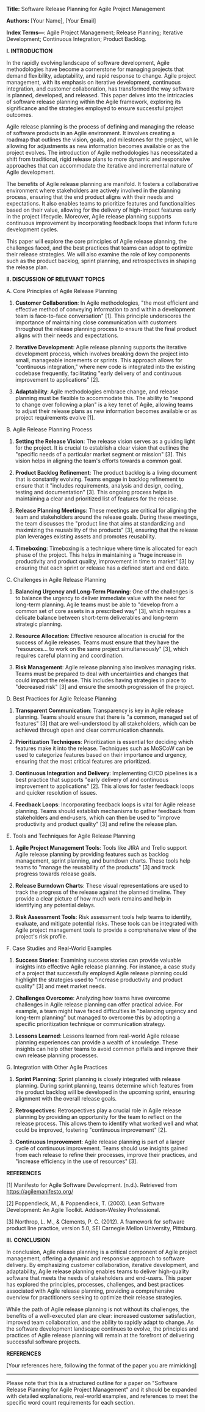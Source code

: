 **Title:** Software Release Planning for Agile Project Management

**Authors:** [Your Name], [Your Email]

**Index Terms—**: Agile Project Management; Release Planning; Iterative Development; Continuous Integration; Product Backlog.

**I. INTRODUCTION**

In the rapidly evolving landscape of software development, Agile methodologies have become a cornerstone for managing projects that demand flexibility, adaptability, and rapid response to change. Agile project management, with its emphasis on iterative development, continuous integration, and customer collaboration, has transformed the way software is planned, developed, and released. This paper delves into the intricacies of software release planning within the Agile framework, exploring its significance and the strategies employed to ensure successful project outcomes.

Agile release planning is the process of defining and managing the release of software products in an Agile environment. It involves creating a roadmap that outlines the vision, goals, and milestones for the project, while allowing for adjustments as new information becomes available or as the project evolves. The introduction of Agile methodologies has necessitated a shift from traditional, rigid release plans to more dynamic and responsive approaches that can accommodate the iterative and incremental nature of Agile development.

The benefits of Agile release planning are manifold. It fosters a collaborative environment where stakeholders are actively involved in the planning process, ensuring that the end product aligns with their needs and expectations. It also enables teams to prioritize features and functionalities based on their value, allowing for the delivery of high-impact features early in the project lifecycle. Moreover, Agile release planning supports continuous improvement by incorporating feedback loops that inform future development cycles.

This paper will explore the core principles of Agile release planning, the challenges faced, and the best practices that teams can adopt to optimize their release strategies. We will also examine the role of key components such as the product backlog, sprint planning, and retrospectives in shaping the release plan.

**II. DISCUSSION OF RELEVANT TOPICS**

A. Core Principles of Agile Release Planning

1. **Customer Collaboration**: In Agile methodologies, "the most efficient and effective method of conveying information to and within a development team is face-to-face conversation" [1]. This principle underscores the importance of maintaining close communication with customers throughout the release planning process to ensure that the final product aligns with their needs and expectations.

2. **Iterative Development**: Agile release planning supports the iterative development process, which involves breaking down the project into small, manageable increments or sprints. This approach allows for "continuous integration," where new code is integrated into the existing codebase frequently, facilitating "early delivery of and continuous improvement to applications" [2].

3. **Adaptability**: Agile methodologies embrace change, and release planning must be flexible to accommodate this. The ability to "respond to change over following a plan" is a key tenet of Agile, allowing teams to adjust their release plans as new information becomes available or as project requirements evolve [1].

B. Agile Release Planning Process

1. **Setting the Release Vision**: The release vision serves as a guiding light for the project. It is crucial to establish a clear vision that outlines the "specific needs of a particular market segment or mission" [3]. This vision helps in aligning the team's efforts towards a common goal.

2. **Product Backlog Refinement**: The product backlog is a living document that is constantly evolving. Teams engage in backlog refinement to ensure that it "includes requirements, analysis and design, coding, testing and documentation" [3]. This ongoing process helps in maintaining a clear and prioritized list of features for the release.

3. **Release Planning Meetings**: These meetings are critical for aligning the team and stakeholders around the release goals. During these meetings, the team discusses the "product line that aims at standardizing and maximizing the reusability of the products" [3], ensuring that the release plan leverages existing assets and promotes reusability.

4. **Timeboxing**: Timeboxing is a technique where time is allocated for each phase of the project. This helps in maintaining a "huge increase in productivity and product quality, improvement in time to market" [3] by ensuring that each sprint or release has a defined start and end date.

C. Challenges in Agile Release Planning

1. **Balancing Urgency and Long-Term Planning**: One of the challenges is to balance the urgency to deliver immediate value with the need for long-term planning. Agile teams must be able to "develop from a common set of core assets in a prescribed way" [3], which requires a delicate balance between short-term deliverables and long-term strategic planning.

2. **Resource Allocation**: Effective resource allocation is crucial for the success of Agile releases. Teams must ensure that they have the "resources... to work on the same project simultaneously" [3], which requires careful planning and coordination.

3. **Risk Management**: Agile release planning also involves managing risks. Teams must be prepared to deal with uncertainties and changes that could impact the release. This includes having strategies in place to "decreased risk" [3] and ensure the smooth progression of the project.

D. Best Practices for Agile Release Planning

1. **Transparent Communication**: Transparency is key in Agile release planning. Teams should ensure that there is "a common, managed set of features" [3] that are well-understood by all stakeholders, which can be achieved through open and clear communication channels.

2. **Prioritization Techniques**: Prioritization is essential for deciding which features make it into the release. Techniques such as MoSCoW can be used to categorize features based on their importance and urgency, ensuring that the most critical features are prioritized.

3. **Continuous Integration and Delivery**: Implementing CI/CD pipelines is a best practice that supports "early delivery of and continuous improvement to applications" [2]. This allows for faster feedback loops and quicker resolution of issues.

4. **Feedback Loops**: Incorporating feedback loops is vital for Agile release planning. Teams should establish mechanisms to gather feedback from stakeholders and end-users, which can then be used to "improve productivity and product quality" [3] and refine the release plan.

E. Tools and Techniques for Agile Release Planning

1. **Agile Project Management Tools**: Tools like JIRA and Trello support Agile release planning by providing features such as backlog management, sprint planning, and burndown charts. These tools help teams to "manage the reusability of the products" [3] and track progress towards release goals.

2. **Release Burndown Charts**: These visual representations are used to track the progress of the release against the planned timeline. They provide a clear picture of how much work remains and help in identifying any potential delays.

3. **Risk Assessment Tools**: Risk assessment tools help teams to identify, evaluate, and mitigate potential risks. These tools can be integrated with Agile project management tools to provide a comprehensive view of the project's risk profile.

F. Case Studies and Real-World Examples

1. **Success Stories**: Examining success stories can provide valuable insights into effective Agile release planning. For instance, a case study of a project that successfully employed Agile release planning could highlight the strategies used to "increase productivity and product quality" [3] and meet market needs.

2. **Challenges Overcome**: Analyzing how teams have overcome challenges in Agile release planning can offer practical advice. For example, a team might have faced difficulties in "balancing urgency and long-term planning" but managed to overcome this by adopting a specific prioritization technique or communication strategy.

3. **Lessons Learned**: Lessons learned from real-world Agile release planning experiences can provide a wealth of knowledge. These insights can help other teams to avoid common pitfalls and improve their own release planning processes.

G. Integration with Other Agile Practices

1. **Sprint Planning**: Sprint planning is closely integrated with release planning. During sprint planning, teams determine which features from the product backlog will be developed in the upcoming sprint, ensuring alignment with the overall release goals.

2. **Retrospectives**: Retrospectives play a crucial role in Agile release planning by providing an opportunity for the team to reflect on the release process. This allows them to identify what worked well and what could be improved, fostering "continuous improvement" [2].

3. **Continuous Improvement**: Agile release planning is part of a larger cycle of continuous improvement. Teams should use insights gained from each release to refine their processes, improve their practices, and "increase efficiency in the use of resources" [3].

**REFERENCES**

[1] Manifesto for Agile Software Development. (n.d.). Retrieved from https://agilemanifesto.org/

[2] Poppendieck, M., & Poppendieck, T. (2003). Lean Software Development: An Agile Toolkit. Addison-Wesley Professional.

[3] Northrop, L. M., & Clements, P. C. (2012). A framework for software product line practice, version 5.0, SEI Carnegie Mellon University, Pittsburg.


**III. CONCLUSION**

In conclusion, Agile release planning is a critical component of Agile project management, offering a dynamic and responsive approach to software delivery. By emphasizing customer collaboration, iterative development, and adaptability, Agile release planning enables teams to deliver high-quality software that meets the needs of stakeholders and end-users. This paper has explored the principles, processes, challenges, and best practices associated with Agile release planning, providing a comprehensive overview for practitioners seeking to optimize their release strategies.

While the path of Agile release planning is not without its challenges, the benefits of a well-executed plan are clear: increased customer satisfaction, improved team collaboration, and the ability to rapidly adapt to change. As the software development landscape continues to evolve, the principles and practices of Agile release planning will remain at the forefront of delivering successful software projects.

**REFERENCES**

[Your references here, following the format of the paper you are mimicking]

---

Please note that this is a structured outline for a paper on "Software Release Planning for Agile Project Management" and it should be expanded with detailed explanations, real-world examples, and references to meet the specific word count requirements for each section.
